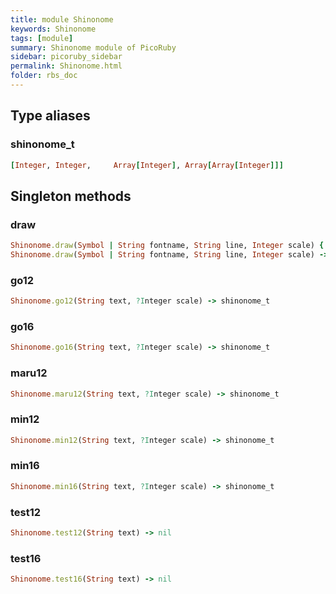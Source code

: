 ```yaml
---
title: module Shinonome
keywords: Shinonome
tags: [module]
summary: Shinonome module of PicoRuby
sidebar: picoruby_sidebar
permalink: Shinonome.html
folder: rbs_doc
---
```

## Type aliases
### shinonome_t
```ruby
[Integer, Integer,     Array[Integer], Array[Array[Integer]]]
```
## Singleton methods
### draw

```ruby
Shinonome.draw(Symbol | String fontname, String line, Integer scale) { (shinonome_t) -> void } -> void
Shinonome.draw(Symbol | String fontname, String line, Integer scale) -> shinonome_t
```
### go12

```ruby
Shinonome.go12(String text, ?Integer scale) -> shinonome_t
```
### go16

```ruby
Shinonome.go16(String text, ?Integer scale) -> shinonome_t
```
### maru12

```ruby
Shinonome.maru12(String text, ?Integer scale) -> shinonome_t
```
### min12

```ruby
Shinonome.min12(String text, ?Integer scale) -> shinonome_t
```
### min16

```ruby
Shinonome.min16(String text, ?Integer scale) -> shinonome_t
```
### test12

```ruby
Shinonome.test12(String text) -> nil
```
### test16

```ruby
Shinonome.test16(String text) -> nil
```
